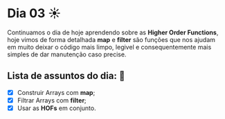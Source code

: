 # Dia 03 ☀️

Continuamos o dia de hoje aprendendo sobre as **Higher Order Functions**, hoje vimos de forma detalhada **map** e **filter** são funções que nos ajudam em muito deixar o código mais limpo, legivel e consequentemente mais simples de dar manutenção caso precise.

## Lista de assuntos do dia: 📘

- [x] Construir Arrays com **map**;
- [x] Filtrar Arrays com **filter**; 
- [x] Usar as **HOFs** em conjunto.
